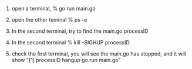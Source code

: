 1. open a terminal, % go run main.go

2. open the other teminal % ps -e

3. In the second terminal, try to find the main.go processID
4. In the second terminal % kill -SIGHUP processID

5. check the first terminal, you will see the main.go has stopped, and it will show "[1] processID hangup go run
   main.go"
